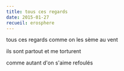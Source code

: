```yaml
---
title: tous ces regards
date: 2015-01-27
recueil: erosphere
---
```


tous ces regards
comme on les sème au vent

ils sont partout
et me torturent

comme autant d'on s'aime refoulés
